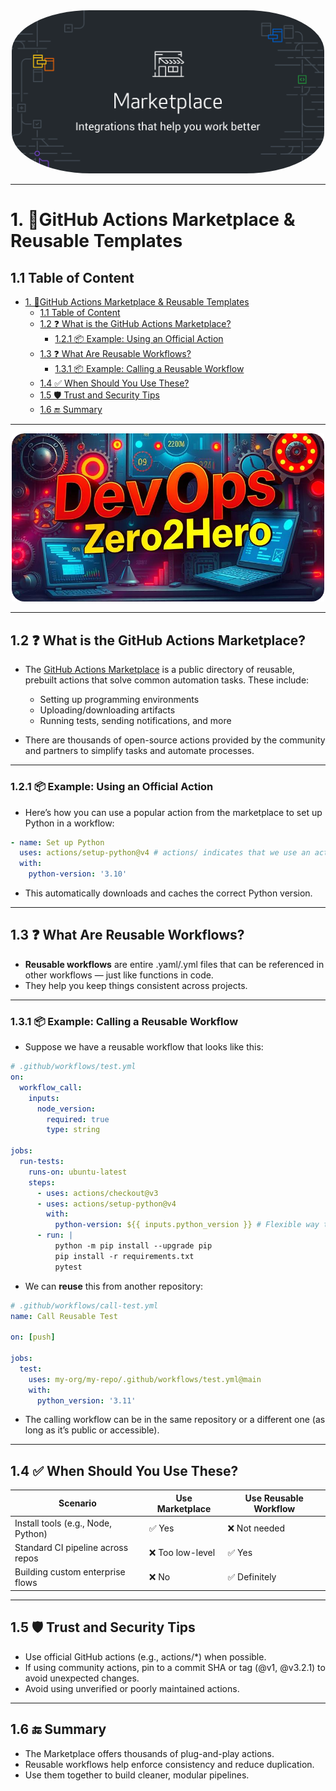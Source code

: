 <!-- omit in toc -->
<div align="center">
  <img src="/Content/github-actions/resources/logos/github-marketplace-logo.png" alt="DevOps-Zero2Hero" width="500" style="border-radius: 25%;padd">
</div>

---

# 1. 🛒GitHub Actions Marketplace & Reusable Templates

## 1.1 Table of Content

- [1. 🛒GitHub Actions Marketplace \& Reusable Templates](#1-github-actions-marketplace--reusable-templates)
  - [1.1 Table of Content](#11-table-of-content)
  - [1.2 ❓ What is the GitHub Actions Marketplace?](#12--what-is-the-github-actions-marketplace)
    - [1.2.1 📦 Example: Using an Official Action](#121--example-using-an-official-action)
  - [1.3 ❓ What Are Reusable Workflows?](#13--what-are-reusable-workflows)
    - [1.3.1 📦 Example: Calling a Reusable Workflow](#131--example-calling-a-reusable-workflow)
  - [1.4 ✅ When Should You Use These?](#14--when-should-you-use-these)
  - [1.5 🛡️ Trust and Security Tips](#15-️-trust-and-security-tips)
  - [1.6 🔚 Summary](#16--summary)

---

<div align="center">
  <img src="/resources/images/cover-rounded.png" alt="DevOps-Zero2Hero" width="500">
</div>

---

## 1.2 ❓ What is the GitHub Actions Marketplace?
- The [GitHub Actions Marketplace](https://github.com/marketplace?type=actions) is a public directory of reusable, prebuilt actions that solve common automation tasks. These include:

  - Setting up programming environments
  - Uploading/downloading artifacts
  - Running tests, sending notifications, and more

- There are thousands of open-source actions provided by the community and partners to simplify tasks and automate processes.

---

### 1.2.1 📦 Example: Using an Official Action

- Here’s how you can use a popular action from the marketplace to set up Python in a workflow:

```yaml
- name: Set up Python
  uses: actions/setup-python@v4 # actions/ indicates that we use an action from the marketplace 
  with:
    python-version: '3.10'
```

- This automatically downloads and caches the correct Python version.

---

## 1.3 ❓ What Are Reusable Workflows?

- **Reusable workflows** are entire .yaml/.yml files that can be referenced in other workflows — just like functions in code.
- They help you keep things consistent across projects.

---

### 1.3.1 📦 Example: Calling a Reusable Workflow

- Suppose we have a reusable workflow that looks like this:

```yaml
# .github/workflows/test.yml
on:
  workflow_call:
    inputs:
      node_version:
        required: true
        type: string

jobs:
  run-tests:
    runs-on: ubuntu-latest
    steps:
      - uses: actions/checkout@v3
      - uses: actions/setup-python@v4
        with:
          python-version: ${{ inputs.python_version }} # Flexible way to work with variables that makes the code reusable
      - run: |
          python -m pip install --upgrade pip
          pip install -r requirements.txt
          pytest
```

- We can **reuse** this from another repository:

```yaml
# .github/workflows/call-test.yml
name: Call Reusable Test

on: [push]

jobs:
  test:
    uses: my-org/my-repo/.github/workflows/test.yml@main
    with:
      python_version: '3.11'
```
- The calling workflow can be in the same repository or a different one (as long as it’s public or accessible).

---

## 1.4 ✅ When Should You Use These?

| Scenario                           | Use Marketplace | Use Reusable Workflow |
| ---------------------------------- | --------------- | --------------------- |
| Install tools (e.g., Node, Python) | ✅ Yes           | ❌ Not needed          |
| Standard CI pipeline across repos  | ❌ Too low-level | ✅ Yes                 |
| Building custom enterprise flows   | ❌       No      | ✅ Definitely          |

---

## 1.5 🛡️ Trust and Security Tips
- Use official GitHub actions (e.g., actions/*) when possible.
- If using community actions, pin to a commit SHA or tag (@v1, @v3.2.1) to avoid unexpected changes.
- Avoid using unverified or poorly maintained actions.

---

## 1.6 🔚 Summary
- The Marketplace offers thousands of plug-and-play actions.
- Reusable workflows help enforce consistency and reduce duplication.
- Use them together to build cleaner, modular pipelines.
